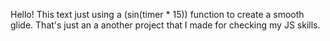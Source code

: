 Hello! This text just using a (sin(timer * 15)) function to create a smooth glide.
That's just an a another project that I made for checking my JS skills.
